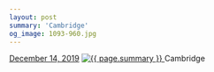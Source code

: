 ```yaml
---
layout: post
summary: 'Cambridge'
og_image: 1093-960.jpg
---
```


<p>
  <time>
    <a href="/1093">December 14, 2019</a>
  </time>
  <a href="/1093">
    <img src="{{ site.assets_url }}/1093-480.jpg" srcset="{{ site.assets_url }}/1093-240.jpg 240w, {{ site.assets_url }}/1093-480.jpg 480w, {{ site.assets_url }}/1093-720.jpg 720w, {{ site.assets_url }}/1093-960.jpg 960w" sizes="(min-width: 700px) 50vw, calc(100vw - 2rem)" alt="{{ page.summary }}" />
  </a>
  <span>Cambridge</span>
</p>
